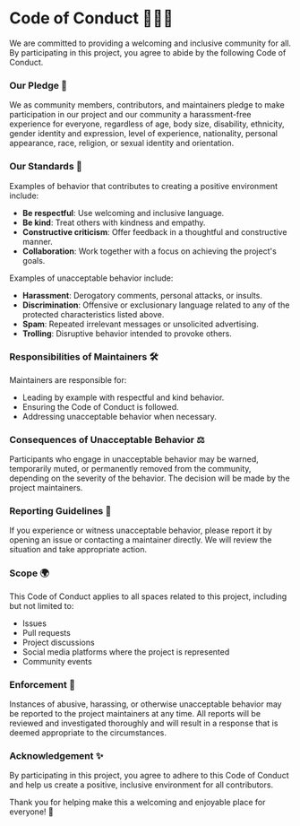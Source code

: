 # Code of Conduct 🧑‍🤝‍🧑

We are committed to providing a welcoming and inclusive community for all. By participating in this project, you agree to abide by the following Code of Conduct.

### Our Pledge 🌟

We as community members, contributors, and maintainers pledge to make participation in our project and our community a harassment-free experience for everyone, regardless of age, body size, disability, ethnicity, gender identity and expression, level of experience, nationality, personal appearance, race, religion, or sexual identity and orientation.

### Our Standards 📝

Examples of behavior that contributes to creating a positive environment include:
- **Be respectful**: Use welcoming and inclusive language.
- **Be kind**: Treat others with kindness and empathy.
- **Constructive criticism**: Offer feedback in a thoughtful and constructive manner.
- **Collaboration**: Work together with a focus on achieving the project's goals.

Examples of unacceptable behavior include:
- **Harassment**: Derogatory comments, personal attacks, or insults.
- **Discrimination**: Offensive or exclusionary language related to any of the protected characteristics listed above.
- **Spam**: Repeated irrelevant messages or unsolicited advertising.
- **Trolling**: Disruptive behavior intended to provoke others.

### Responsibilities of Maintainers 🛠️

Maintainers are responsible for:
- Leading by example with respectful and kind behavior.
- Ensuring the Code of Conduct is followed.
- Addressing unacceptable behavior when necessary.

### Consequences of Unacceptable Behavior ⚖️

Participants who engage in unacceptable behavior may be warned, temporarily muted, or permanently removed from the community, depending on the severity of the behavior. The decision will be made by the project maintainers.

### Reporting Guidelines 📩

If you experience or witness unacceptable behavior, please report it by opening an issue or contacting a maintainer directly. We will review the situation and take appropriate action.

### Scope 🌍

This Code of Conduct applies to all spaces related to this project, including but not limited to:
- Issues
- Pull requests
- Project discussions
- Social media platforms where the project is represented
- Community events

### Enforcement 🛑

Instances of abusive, harassing, or otherwise unacceptable behavior may be reported to the project maintainers at any time. All reports will be reviewed and investigated thoroughly and will result in a response that is deemed appropriate to the circumstances.

### Acknowledgement ✨

By participating in this project, you agree to adhere to this Code of Conduct and help us create a positive, inclusive environment for all contributors.

Thank you for helping make this a welcoming and enjoyable place for everyone! 💙
